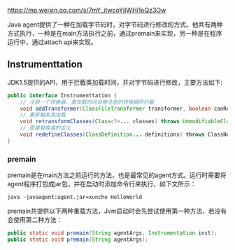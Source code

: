 https://mp.weixin.qq.com/s/7mY_itwcoYjIWHi1oQz3Ow

Java agent提供了一种在加载字节码时，对字节码进行修改的方式。他共有两种方式执行，一种是在main方法执行之前，通过premain来实现，另一种是在程序运行中，通过attach api来实现。

## Instrumenttation

JDK1.5提供的API，用于拦截类加载时间，并对字节码进行修改，主要方法如下:

```java
public interface Instrumenttation {
    // 注册一个转换器，类加载时间会被注册的转换器所拦截
    void addTransformer(ClassFileTransformer transformer, boolean canRetransform);
    // 重新触发类加载
    void retransformClasses(Class<?>... classes) throws UnmodifiableClassException;
    // 直接替换类的定义
    void redefineClasses(ClassDefinition... definitions) throws ClassNotFountException, UnmodifiableClassException;
}
```

### premain

premain是在main方法之前运行的方法，也是最常见的agent方式。运行时需要将agent程序打包成jar包，并在启动时添加命令行来执行，如下文所示：

```
java -javaagent:agent.jar=xunche HelloWorld
```

premain共提供以下两种重载方法，Jvm启动时会先尝试使用第一种方法，若没有会使用第二种方法：

```java
public static void premain(String agentArgs, Instrumentation inst);
public static void premain(String agentArgs);
```







